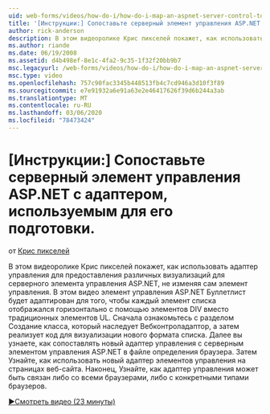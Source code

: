```yaml
---
uid: web-forms/videos/how-do-i/how-do-i-map-an-aspnet-server-control-to-the-adaptor-used-to-render-it
title: '[Инструкции:] Сопоставьте серверный элемент управления ASP.NET с адаптером, используемым для его подготовки | Документация Майкрософт'
author: rick-anderson
description: В этом видеоролике Крис пикселей покажет, как использовать адаптер элемента управления для предоставления различных визуализаций для серверного элемента управления ASP.NET без фактического изменения языка c...
ms.author: riande
ms.date: 06/19/2008
ms.assetid: d4b498ef-8e1c-4fa2-9c35-1f32f20bb9b7
msc.legacyurl: /web-forms/videos/how-do-i/how-do-i-map-an-aspnet-server-control-to-the-adaptor-used-to-render-it
msc.type: video
ms.openlocfilehash: 757c90fac3345b448513fb4c7cd946a3d10f3f89
ms.sourcegitcommit: e7e91932a6e91a63e2e46417626f39d6b244a3ab
ms.translationtype: MT
ms.contentlocale: ru-RU
ms.lasthandoff: 03/06/2020
ms.locfileid: "78473424"
---
```

# <a name="how-do-i-map-an-aspnet-server-control-to-the-adaptor-used-to-render-it"></a>[Инструкции:] Сопоставьте серверный элемент управления ASP.NET с адаптером, используемым для его подготовки.

от [Крис пикселей](https://twitter.com/chrispels)

В этом видеоролике Крис пикселей покажет, как использовать адаптер управления для предоставления различных визуализаций для серверного элемента управления ASP.NET, не изменяя сам элемент управления. В этом видео элемент управления ASP.NET Буллетлист будет адаптирован для того, чтобы каждый элемент списка отображался горизонтально с помощью элементов DIV вместо традиционных элементов UL. Сначала ознакомьтесь с разделом Создание класса, который наследует Вебконтроладаптор, а затем реализует код для визуализации нового формата списка. Далее вы узнаете, как сопоставлять новый адаптер управления с серверным элементом управления ASP.NET в файле определения браузера. Затем Узнайте, как использовать новый адаптер элементов управления на страницах веб-сайта. Наконец, Узнайте, как адаптер управления может быть связан либо со всеми браузерами, либо с конкретными типами браузеров.

[&#9654;Смотреть видео (23 минуты)](https://channel9.msdn.com/Blogs/ASP-NET-Site-Videos/how-do-i-map-an-aspnet-server-control-to-the-adaptor-used-to-render-it)
